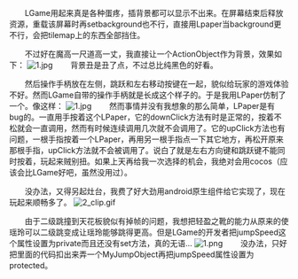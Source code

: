 &emsp;&emsp;LGame用起来真是各种蛋疼，插背景都可以显示不出来。在屏幕结束后释放资源，重载该屏幕时再setbackground也不行，直接用Lpaper当background更不行，会把tilemap上的东西全部挡住。

&emsp;&emsp;不过好在魔高一尺道高一丈，我直接让一个ActionObject作为背景，效果如下：
<img src="https://i.loli.net/2018/03/07/5a9f3547da6a8.jpg" alt="1.jpg" title="1.jpg" />
&emsp;&emsp;背景丑是丑了点，不过总比纯黑色的好看。

&emsp;&emsp;然后操作手柄放在左侧，跳跃和左右移动按键在一起，貌似给玩家的游戏体验不好。然而LGame自带的操作手柄就是长成这个样子的。于是我用LPaper仿制了一个。像这样：
<img src="https://i.loli.net/2018/03/07/5a9f67f2c60e2.jpg" alt="1.jpg" title="1.jpg" />
&emsp;&emsp;然而事情并没有我想象的那么简单，LPaper是有bug的。一直用手按着这个LPaper，它的downClick方法有时是正常的，按着不松就会一直调用，然而有时候连续调用几次就不会调用了。它的upClick方法也有问题，一根手指按着一个LPaper，再用另一根手指点一下其它地方，再松开原来那根手指，upClick方法就不会被调用了。说白了就是左右方向键和跳跃键不能同时按着，玩起来贼别扭。如果上天再给我一次选择的机会，我绝对会用cocos（应该会比LGame好吧，虽然没用过）。

&emsp;&emsp;没办法，又得另起灶台，我费了好大劲用android原生组件给它实现了，现在玩起来顺畅多了。
<img src="https://i.loli.net/2018/03/07/5a9fe20b38010.gif" alt="2_clip.gif" title="2_clip.gif" />

&emsp;&emsp;由于二级跳撞到天花板貌似有掉帧的问题，我想把轻盈之靴的能力从原来的使瑶玲可以二级跳变成让瑶玲能够跳得更高。但是LGame的开发者把jumpSpeed这个属性设置为private而且还没有set方法，真的无语...
<img src="https://i.loli.net/2018/03/08/5aa0f9af37078.png" alt="1.png" title="1.png" />
&emsp;&emsp;没办法，只好把里面的代码扣出来弄一个MyJumpObject再把jumpSpeed属性设置为protected。